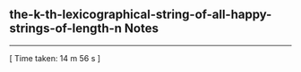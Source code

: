 <h2>the-k-th-lexicographical-string-of-all-happy-strings-of-length-n Notes</h2><hr>[ Time taken: 14 m 56 s ]